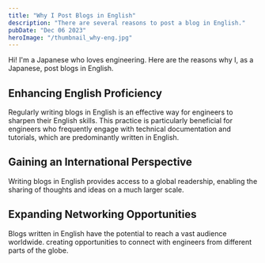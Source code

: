 ```yaml
---
title: "Why I Post Blogs in English"
description: "There are several reasons to post a blog in English."
pubDate: "Dec 06 2023"
heroImage: "/thumbnail_why-eng.jpg"
---
```


Hi! I&apos;m a Japanese who loves engineering. Here are the reasons why I, as a Japanese, post blogs in English.

## Enhancing English Proficiency

Regularly writing blogs in English is an effective way for engineers to sharpen their English skills. This practice is particularly beneficial for engineers who frequently engage with technical documentation and tutorials, which are predominantly written in English.

## Gaining an International Perspective

Writing blogs in English provides access to a global readership, enabling the sharing of thoughts and ideas on a much larger scale.

## Expanding Networking Opportunities

Blogs written in English have the potential to reach a vast audience worldwide. creating opportunities to connect with engineers from different parts of the globe.
